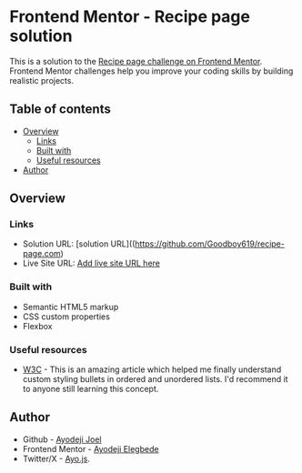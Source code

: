 # Frontend Mentor - Recipe page solution

This is a solution to the [Recipe page challenge on Frontend Mentor](https://www.frontendmentor.io/challenges/recipe-page-KiTsR8QQKm). Frontend Mentor challenges help you improve your coding skills by building realistic projects. 

## Table of contents

- [Overview](#overview)
  - [Links](#links)
  - [Built with](#built-with)
  - [Useful resources](#useful-resources)
- [Author](#author)

## Overview

### Links

- Solution URL: [solution URL]((https://github.com/Goodboy619/recipe-page.com)
- Live Site URL: [Add live site URL here](https://your-live-site-url.com)

### Built with

- Semantic HTML5 markup
- CSS custom properties
- Flexbox

### Useful resources

- [W3C](https://www.w3.org/Style/Examples/007/color-bullets.en.html#:~:text=If%20the%20list%20item%20looks,%7Bcolor%3A%20black%7D') - This is an amazing article which helped me finally understand custom styling bullets in ordered and unordered lists. I'd recommend it to anyone still learning this concept.

## Author

- Github - [Ayodeji Joel](https://github.com/Goodboy619)
- Frontend Mentor - [Ayodeji Elegbede](https://www.frontendmentor.io/profile/Goodboy619)
- Twitter/X - [Ayo.js](https://www.twitter.com/@_ayothegreat).

